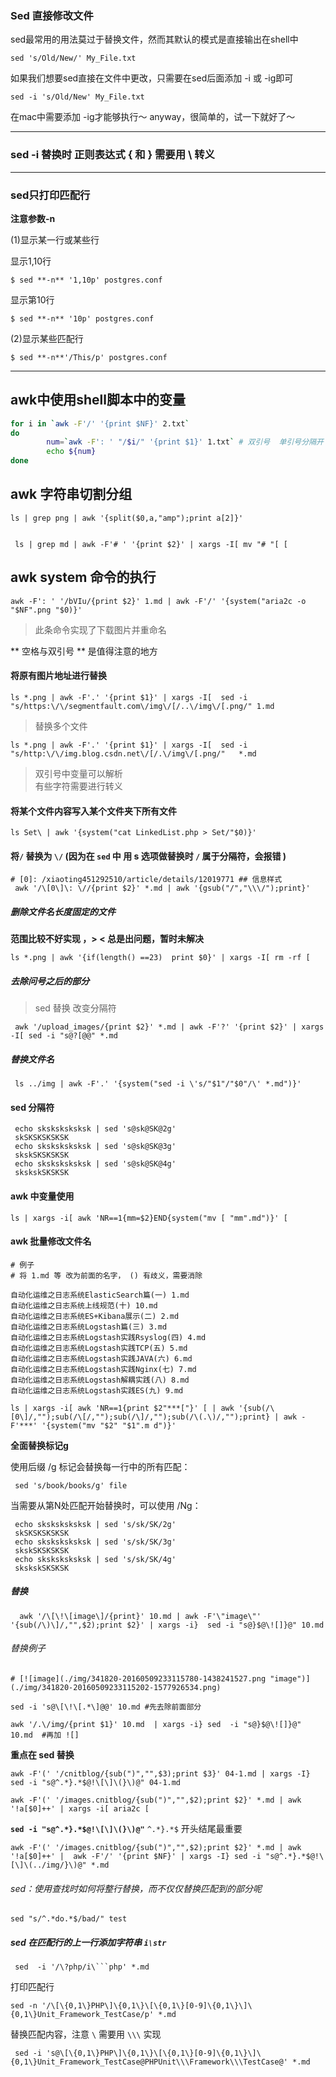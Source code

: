 ### Sed 直接修改文件

sed最常用的用法莫过于替换文件，然而其默认的模式是直接输出在shell中

    sed 's/Old/New/' My_File.txt

如果我们想要sed直接在文件中更改，只需要在sed后面添加 -i 或 -ig即可

    sed -i 's/Old/New' My_File.txt

在mac中需要添加 -ig才能够执行～ anyway，很简单的，试一下就好了～

----

### sed -i 替换时 正则表达式   { 和 } 需要用  \  转义

---

### sed只打印匹配行

  
**注意参数-n**  
  
(1)显示某一行或某些行  
  
显示1,10行  

    $ sed **-n** '1,10p' postgres.conf  
  
显示第10行  

    $ sed **-n** '10p' postgres.conf  
  
(2)显示某些匹配行  

    $ sed **-n**'/This/p' postgres.conf

---

## awk中使用shell脚本中的变量

```sh
for i in `awk -F'/' '{print $NF}' 2.txt`
do   
        num=`awk -F': ' "/$i/" '{print $1}' 1.txt` # 双引号  单引号分隔开
        echo ${num}
done
```


## awk 字符串切割分组

    ls | grep png | awk '{split($0,a,"amp");print a[2]}'


     ls | grep md | awk -F'# ' '{print $2}' | xargs -I[ mv "# "[ [



## awk system 命令的执行

    awk -F': ' '/bVIu/{print $2}' 1.md | awk -F'/' '{system("aria2c -o "$NF".png "$0)}'

> 此条命令实现了下载图片并重命名

**  空格与双引号  ** 是值得注意的地方

#### 将原有图片地址进行替换

    ls *.png | awk -F'.' '{print $1}' | xargs -I[  sed -i "s/https:\/\/segmentfault.com\/img\/[/..\/img\/[.png/" 1.md

> 替换多个文件

    ls *.png | awk -F'.' '{print $1}' | xargs -I[  sed -i "s/http:\/\/img.blog.csdn.net\/[/.\/img\/[.png/"   *.md

> 双引号中变量可以解析  
> 有些字符需要进行转义

#### 将某个文件内容写入某个文件夹下所有文件

    ls Set\ | awk '{system("cat LinkedList.php > Set/"$0)}'

#### 将`/` 替换为 `\/`  (因为在 `sed`  中 用 s 选项做替换时  `/` 属于分隔符，会报错 )

    # [0]: /xiaoting451292510/article/details/12019771 ## 信息样式
     awk '/\[0\]\: \//{print $2}' *.md | awk '{gsub("/","\\\/");print}'


##### 删除文件名长度固定的文件  

**范围比较不好实现 ，> < 总是出问题，暂时未解决**

    ls *.png | awk '{if(length() ==23)  print $0}' | xargs -I[ rm -rf [


##### 去除问号之后的部分
> sed 替换 改变分隔符

     awk '/upload_images/{print $2}' *.md | awk -F'?' '{print $2}' | xargs -I[ sed -i "s@?[@@" *.md

##### 替换文件名
     ls ../img | awk -F'.' '{system("sed -i \'s/"$1"/"$0"/\' *.md")}'


#### sed 分隔符

     echo sksksksksksk | sed 's@sk@SK@2g' 
     skSKSKSKSKSK
     echo sksksksksksk | sed 's@sk@SK@3g'
     skskSKSKSKSK  
     echo sksksksksksk | sed 's@sk@SK@4g'
     skskskSKSKSK 

#### awk 中变量使用 

    ls | xargs -i[ awk 'NR==1{mm=$2}END{system("mv [ "mm".md")}' [

#### awk 批量修改文件名 

```
# 例子
# 将 1.md 等 改为前面的名字， () 有歧义，需要消除

自动化运维之日志系统ElasticSearch篇(一) 1.md
自动化运维之日志系统上线规范(十) 10.md
自动化运维之日志系统ES+Kibana展示(二) 2.md
自动化运维之日志系统Logstash篇(三) 3.md
自动化运维之日志系统Logstash实践Rsyslog(四) 4.md
自动化运维之日志系统Logstash实践TCP(五) 5.md
自动化运维之日志系统Logstash实践JAVA(六) 6.md
自动化运维之日志系统Logstash实践Nginx(七) 7.md
自动化运维之日志系统Logstash解耦实践(八) 8.md
自动化运维之日志系统Logstash实践ES(九) 9.md
```


    ls | xargs -i[ awk 'NR==1{print $2"***["}' [ | awk '{sub(/\[0\]/,"");sub(/\[/,"");sub(/\]/,"");sub(/\(.\)/,"");print} | awk -F'***' '{system("mv "$2" "$1".m d")}'


**全面替换标记g**

使用后缀 /g 标记会替换每一行中的所有匹配：

     sed 's/book/books/g' file

当需要从第N处匹配开始替换时，可以使用 /Ng：

     echo sksksksksksk | sed 's/sk/SK/2g' 
     skSKSKSKSKSK
     echo sksksksksksk | sed 's/sk/SK/3g'
     skskSKSKSKSK  
     echo sksksksksksk | sed 's/sk/SK/4g'
     skskskSKSKSK 



##### 替换

      awk '/\[\!\[image\]/{print}' 10.md | awk -F'\"image\"' '{sub(/\)\]/,"",$2);print $2}' | xargs -i}  sed -i "s@}$@\![]}@" 10.md



###### 替换例子
    # [![image](./img/341820-20160509233115780-1438241527.png "image")](./img/341820-20160509233115202-1577926534.png)

    sed -i 's@\[\!\[.*\]@@' 10.md #先去除前面部分

    awk '/.\/img/{print $1}' 10.md  | xargs -i} sed  -i "s@}$@\![]}@" 10.md  #再加 ![]

**重点在 sed 替换**

    awk -F'(' '/cnitblog/{sub(")","",$3);print $3}' 04-1.md | xargs -I} sed -i "s@^.*}.*$@!\[\]\(}\)@" 04-1.md

    awk -F'(' '/images.cnitblog/{sub(")","",$2);print $2}' *.md | awk '!a[$0]++' | xargs -i[ aria2c [

**`sed -i "s@^.*}.*$@!\[\]\(}\)@"`**    `^.*}.*$`  开头结尾最重要

    awk -F'(' '/images.cnitblog/{sub(")","",$2);print $2}' *.md | awk '!a[$0]++' |  awk -F'/' '{print $NF}' | xargs -I} sed -i "s@^.*}.*$@!\[\]\(../img/}\)@" *.md


###### sed：使用查找时如何将整行替换，而不仅仅替换匹配到的部分呢

    sed "s/^.*do.*$/bad/" test

##### sed 在匹配行的上一行添加字符串    `i\str` 

     sed  -i '/\?php/i\```php' *.md


打印匹配行

    sed -n '/\[\{0,1\}PHP\]\{0,1\}\[\{0,1\}[0-9]\{0,1\}\]\{0,1\}Unit_Framework_TestCase/p' *.md

替换匹配内容，注意 `\`  需要用 `\\\` 实现

     sed -i 's@\[\{0,1\}PHP\]\{0,1\}\[\{0,1\}[0-9]\{0,1\}\]\{0,1\}Unit_Framework_TestCase@PHPUnit\\\Framework\\\TestCase@' *.md